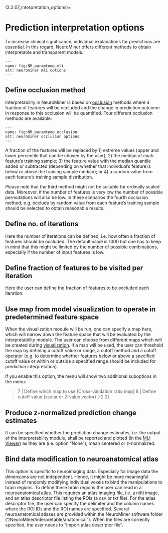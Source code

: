 (3.2.07_interpretation_options)=
# Prediction interpretation options

To increase clinical significance, individual explanations for predictions are essential. In this regard, NeuroMiner offers different methods to obtain interpretable and transparent models.

```{figure} Images/NM_paramtemp_mli.png
---
name: fig:NM_paramtemp_mli
alt: neurominer mli options
---
```
## Define occlusion method
Interpretability in NeuroMiner is based on [occlusion](https://towardsdatascience.com/inshort-occlusion-analysis-for-explaining-dnns-d0ad3af9aeb6) methods where a fraction of features will be occluded and the change in prediction outcome in response to this occlusion will be quantified. Four different occlusion methods are  available:

```{figure} Images/NM_paramtemp_occlusion.png
---
name: fig:NM_paramtemp_occlusion
alt: neurominer occlusion options
---
```
A fraction of the features will be replaced by 1) extreme values (upper and lower percentile that can be chosen by the user); 2) the median of each feature’s training sample; 3) the feature value with the median quantile added or subtracted (depending on whether that individual’s feature is below or above the training sample median); or 4) a random value from each feature’s training sample distribution.

Please note that the third method might not be suitable for ordinally scaled data. Moreover, if the number of features is very low the number of possible permutations will also be low. In these scenarios the fourth occlusion method, e.g. occlude by random value from each feature’s training sample should be selected to obtain reasonable results.

## Define no. of iterations
Here the number of iterations can be defined, i.e. how often a fraction of features should be occluded. The default value is 1000 but one has to keep in mind that this might be limited by the number of possible combinations, especially if the number of input features is low.

## Define fraction of features to be visited per iteration
Here the user can define the fraction of features to be occluded each iteration.

## Use map from model visualization to operate in predetermined feature space
When the visualization module will be run, one can specify a map here, which will narrow down the feature space that will be evaluated by the interpretability module. The user can choose from different maps which will be created during [visualization](3.2.06_paramtemp_visualization_options). If a map will be used, the user can threshold the map by defining a cutoff value or range, a cutoff method and a cutoff operator (e.g. to determine whether features below or above a specified cutoff value or within or outside a specified range should be included for prediction interpretation).

If you enable this option, the menu will show two additional suboptions in the menu:

> 7 | Define which map to use                           [Cross-validation ratio map]
> 8 | Define cutoff value (scalar or 2-value vector)    [-2 2]


## Produce z-normalized prediction change estimates

It can be specified whether the prediction change estimates, i.e. the output of the interpretability module, shall be reported and plotted (in the [MLI Viewer](3.7_mainmenu_display_training_results)) as they are (i.e. option “None”),  mean centered or z-normalized.

## Bind data modification to neuroanatomical atlas
This option is specific to neuroimaging data. Especially for image data the dimensions are not independent. Hence, it might be more meaningful instead of randomly modifying individual voxels to bind the manipulations to brain regions. To define these brain regions the user can read in a neuroanatomical atlas. This requires an atlas imaging file, i.e. a nifti image, and an atlas descriptor file listing the ROIs (a csv or txt file). For the atlas descriptor file, the user can specify the delimiter and the column names where the ROI IDs and the ROI names are specified. Several neuroanatomical atlases are provided within the NeuroMiner software folder (“/NeuroMIner/interpretable/anatomical”). When the files are correctly specified, the user needs to “Import atlas descriptor file“.

